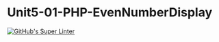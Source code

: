# Unit5-01-PHP-EvenNumberDisplay
[![GitHub's Super Linter](https://github.com/ICS2O-Programming-MariaG/Unit5-01-PHP-EvenNumberDisplay/workflows/GitHub's%20Super%20Linter/badge.svg)](https://github.com/ICS2O-Programming-MariaG/Unit5-01-PHP-EvenNumberDisplay/actions)